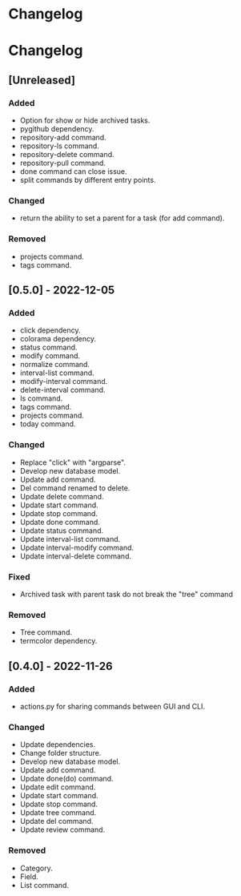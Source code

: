 # Changelog

# Changelog

## [Unreleased]
### Added
- Option for show or hide archived tasks.
- pygithub dependency.
- repository-add command.
- repository-ls command.
- repository-delete command.
- repository-pull command.
- done command can close issue.
- split commands by different entry points.

### Changed
- return the ability to set a parent for a task (for add command).

### Removed

- projects command.
- tags command.

## [0.5.0] - 2022-12-05

### Added

- click dependency.
- colorama dependency.
- status command.
- modify command.
- normalize command.
- interval-list command.
- modify-interval command.
- delete-interval command.
- ls command.
- tags command.
- projects command.
- today command.

### Changed

- Replace "click" with "argparse".
- Develop new database model.
- Update add command.
- Del command renamed to delete.
- Update delete command.
- Update start command.
- Update stop command.
- Update done command.
- Update status command.
- Update interval-list command.
- Update interval-modify command.
- Update interval-delete command.

### Fixed

- Archived task with parent task do not break the "tree" command

### Removed

- Tree command.
- termcolor dependency.

## [0.4.0] - 2022-11-26

### Added

- actions.py for sharing commands between GUI and CLI.

### Changed

- Update dependencies.
- Change folder structure.
- Develop new database model.
- Update add command.
- Update done(do) command.
- Update edit command.
- Update start command.
- Update stop command.
- Update tree command.
- Update del command.
- Update review command.

### Removed

- Category.
- Field.
- List command.
